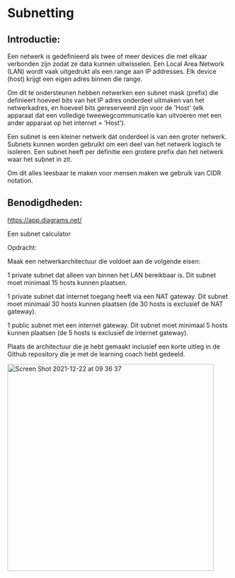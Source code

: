 # Subnetting

## Introductie:

Een netwerk is gedefinieerd als twee of meer devices die met elkaar verbonden zijn zodat ze data kunnen uitwisselen. Een Local Area Network (LAN) wordt vaak uitgedrukt als een range aan IP addresses. Elk device (host) krijgt een eigen adres binnen die range.

Om dit te ondersteunen hebben netwerken een subnet mask (prefix) die definieert hoeveel bits van het IP adres onderdeel uitmaken van het netwerkadres, en hoeveel bits gereserveerd zijn voor de 'Host' (elk apparaat dat een volledige tweewegcommunicatie kan uitvoeren met een ander apparaat op het internet = 'Host').

Een subnet is een kleiner netwerk dat onderdeel is van een groter netwerk. Subnets kunnen worden gebruikt om een deel van het netwerk logisch te isoleren. Een subnet heeft per definitie een grotere prefix dan het netwerk waar het subnet in zit.

Om dit alles leesbaar te maken voor mensen maken we gebruik van CIDR notation.

## Benodigdheden:

https://app.diagrams.net/

Een subnet calculator

Opdracht:

Maak een netwerkarchitectuur die voldoet aan de volgende eisen:

1 private subnet dat alleen van binnen het LAN bereikbaar is. Dit subnet moet minimaal 15 hosts kunnen plaatsen.

1 private subnet dat internet toegang heeft via een NAT gateway. Dit subnet moet minimaal 30 hosts kunnen plaatsen (de 30 hosts is exclusief de NAT gateway).

1 public subnet met een internet gateway. Dit subnet moet minimaal 5 hosts kunnen plaatsen (de 5 hosts is exclusief de internet gateway).

Plaats de architectuur die je hebt gemaakt inclusief een korte uitleg in de Github repository die je met de learning coach hebt gedeeld.

<img width="466" alt="Screen Shot 2021-12-22 at 09 36 37" src="https://user-images.githubusercontent.com/89514322/147062257-7f9f712c-16f1-411c-925d-a995690ea8ba.png">

